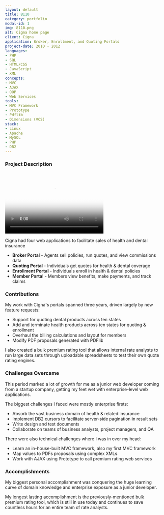 ```yaml
---
layout: default
title: 8110
category: portfolio
modal-id: 1
img: 8110.png
alt: Cigna home page
client: Cigna
application: Broker, Enrollment, and Quoting Portals
project-date: 2010 - 2012
languages:
- PHP
- SQL
- HTML/CSS
- JavaScript
- XML
concepts:
- MVC
- AJAX
- OOP
- Web Services
tools:
- MVC Framework
- Prototype
- Pdflib
- Dimensions (VCS)
stack:
- Linux
- Apache
- MySQL
- PHP
- DB2
---
```


### Project Description

<video src="videos/8110 Facets of Identity.mp4" poster="8110.png" width="320" height="200" controls preload></video>

Cigna had four web applications to facilitate sales of health and dental insurance

- **Broker Portal** - Agents sell policies, run quotes, and view commissions data
- **Quoting Portal** - Individuals get quotes for health & dental coverage
- **Enrollment Portal** - Individuals enroll in health & dental policies
- **Member Portal** - Members view benefits, make payments, and track claims

### Contributions
My work with Cigna's portals spanned three years, driven largely by new feature requests:

- Support for quoting dental products across ten states
- Add and terminate health products across ten states for quoting & enrollment
- Overhaul the billing calculations and layout for members
- Modify PDF proposals generated with PDFlib

I also created a bulk premium rating tool that allows internal rate analysts to run large data sets through uploadable spreadsheets to test their own quote rating engines.

### Challenges Overcame

This period marked a lot of growth for me as a junior web developer coming from a startup company, getting my feet wet with enterprise-level web applications. 

The biggest challenges I faced were mostly enterprise firsts:

- Absorb the vast business domain of health & related insurance
- Implement DB2 cursors to facilitate server-side pagination in result sets
- Write design and test documents
- Collaborate on teams of business analysts, project managers, and QA

There were also technical challenges where I was in over my head:

- Learn an in-house-built MVC framework, also my first MVC framework
- Map values to PDFs proposals using complex XMLs
- Work with AJAX using Prototype to call premium rating web services

### Accomplishments

My biggest personal accomplishment was conquering the huge learning curve of domain knowledge and enterprise exposure as a junior developer.

My longest lasting accomplishment is the previously-mentioned bulk premium rating tool, which is still in use today and continues to save countless hours for an entire team of rate analysts.
